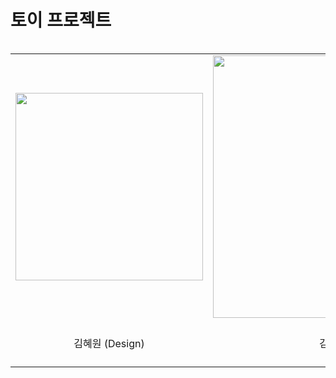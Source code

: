 # 토이 프로젝트

<table align="left">
  <tr>
    <td align="center"><a href="https://github.com/hynnk0"><img src=https://avatars.githubusercontent.com/u/80658359?v=4 width=300/></td>
    <td align="center"><a href="https://github.com/jaqwe2301"><img src=https://avatars.githubusercontent.com/u/42240254?v=4 width=420/></td>
    <td align="center"><a href="https://github.com/jinyunnam1943"><img src=https://avatars.githubusercontent.com/u/132261348?v=4/></td>
    <td align="center"><a href="https://github.com/Yoonjit"><img src=https://avatars.githubusercontent.com/u/71868045?v=4 width=420/></td>
    <td align="center"><a href="https://github.com/eoieiie"><img src=https://avatars.githubusercontent.com/u/132263583?v=4 width=420/></td>
    <td align="center"><a href="https://github.com/nueog2"><img src=https://avatars.githubusercontent.com/u/132263414?v=4 width=420/></td>
  </tr>
  <tr>
    <td align="center">김혜원 (Design)</td>
    <td align="center">김민혁 (FE)</td>
    <td align="center">남윤진 (FE)</td>
    <td align="center">윤지수 (FE)</td>
    <td align="center">황병주 (FE)</td>
    <td align="center">전고은 (BE)</td>
  </tr>
</table>

